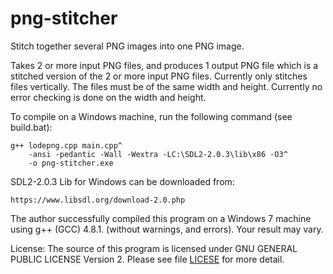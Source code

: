 # png-stitcher
Stitch together several PNG images into one PNG image.

Takes 2 or more input PNG files, and produces 1 output PNG file which is a
stitched version of the 2 or more input PNG files. Currently only stitches
files vertically. The files must be of the same width and height. Currently
no error checking is done on the width and height.

To compile on a Windows machine, run the following command (see build.bat):

    g++ lodepng.cpp main.cpp^
        -ansi -pedantic -Wall -Wextra -LC:\SDL2-2.0.3\lib\x86 -O3^
        -o png-stitcher.exe

SDL2-2.0.3 Lib for Windows can be downloaded from:

    https://www.libsdl.org/download-2.0.php

The author successfully compiled this program on a Windows 7 machine using
g++ (GCC) 4.8.1. (without warnings, and errors). Your result may vary.

License: The source of this program is licensed under GNU GENERAL PUBLIC
LICENSE Version 2. Please see file
[LICESE](https://github.com/valera-rozuvan/png-stitcher/blob/master/LICENSE)
for more detail.
